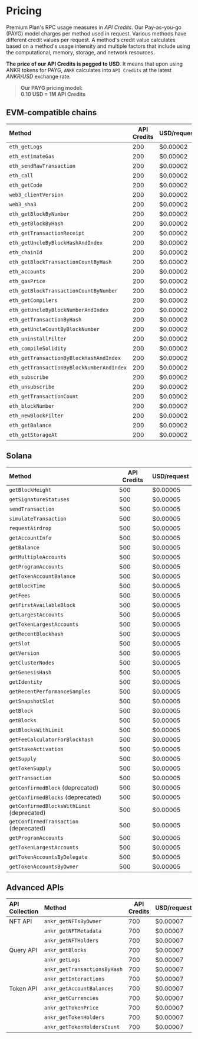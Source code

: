 # Pricing

Premium Plan's RPC usage measures in *API Credits*. Our Pay-as-you-go (PAYG) model charges per method used in request. Various methods have different credit values per request. A method's credit value calculates based on a method's usage intensity and multiple factors that include using the computational, memory, storage, and network resources.

**The price of our API Credits is pegged to USD**. It means that upon using ANKR tokens for PAYG, `ANKR` calculates into `API Credits` at the latest _ANKR/USD_ exchange rate.

> **Our PAYG pricing model:**  
> **0.10 USD = 1M API Credits**

## EVM-compatible chains

| Method                                     | API Credits | USD/request |
|:-------------------------------------------|-------------|-------------|
| `eth_getLogs`                              | 200         | $0.00002    |
| `eth_estimateGas`                          | 200         | $0.00002    |
| `eth_sendRawTransaction`                   | 200         | $0.00002    |
| `eth_call`                                 | 200         | $0.00002    |
| `eth_getCode`                              | 200         | $0.00002    |
| `web3_clientVersion`                       | 200         | $0.00002    |
| `web3_sha3`                                | 200         | $0.00002    |
| `eth_getBlockByNumber`                     | 200         | $0.00002    |
| `eth_getBlockByHash`                       | 200         | $0.00002    |
| `eth_getTransactionReceipt`                | 200         | $0.00002    |
| `eth_getUncleByBlockHashAndIndex`          | 200         | $0.00002    |
| `eth_chainId`                              | 200         | $0.00002    |
| `eth_getBlockTransactionCountByHash`       | 200         | $0.00002    |
| `eth_accounts`                             | 200         | $0.00002    |
| `eth_gasPrice`                             | 200         | $0.00002    |
| `eth_getBlockTransactionCountByNumber`     | 200         | $0.00002    |
| `eth_getCompilers`                         | 200         | $0.00002    |
| `eth_getUncleByBlockNumberAndIndex`        | 200         | $0.00002    |
| `eth_getTransactionByHash`                 | 200         | $0.00002    |
| `eth_getUncleCountByBlockNumber`           | 200         | $0.00002    |
| `eth_uninstallFilter`                      | 200         | $0.00002    |
| `eth_compileSolidity`                      | 200         | $0.00002    |
| `eth_getTransactionByBlockHashAndIndex`    | 200         | $0.00002    |
| `eth_getTransactionByBlockNumberAndIndex`  | 200         | $0.00002    |
| `eth_subscribe`                            | 200         | $0.00002    |
| `eth_unsubscribe`                          | 200         | $0.00002    |
| `eth_getTransactionCount`                  | 200         | $0.00002    |
| `eth_blockNumber`                          | 200         | $0.00002    |
| `eth_newBlockFilter`                       | 200         | $0.00002    |
| `eth_getBalance`                           | 200         | $0.00002    |
| `eth_getStorageAt`                         | 200         | $0.00002    |

## Solana

| Method                                     | API Credits | USD/request |
|:-------------------------------------------|-------------|-------------|
| `getBlockHeight`                           | 500         | $0.00005    |
| `getSignatureStatuses`                     | 500         | $0.00005    |
| `sendTransaction`                          | 500         | $0.00005    |
| `simulateTransaction`                      | 500         | $0.00005    |
| `requestAirdrop`                           | 500         | $0.00005    |
| `getAccountInfo`                           | 500         | $0.00005    |
| `getBalance`                               | 500         | $0.00005    |
| `getMultipleAccounts`                      | 500         | $0.00005    |
| `getProgramAccounts`                       | 500         | $0.00005    |
| `getTokenAccountBalance`                   | 500         | $0.00005    |
| `getBlockTime`                             | 500         | $0.00005    |
| `getFees`                                  | 500         | $0.00005    |
| `getFirstAvailableBlock`                   | 500         | $0.00005    |
| `getLargestAccounts`                       | 500         | $0.00005    |
| `getTokenLargestAccounts`                  | 500         | $0.00005    |
| `getRecentBlockhash`                       | 500         | $0.00005    |
| `getSlot`                                  | 500         | $0.00005    |
| `getVersion`                               | 500         | $0.00005    |
| `getClusterNodes`                          | 500         | $0.00005    |
| `getGenesisHash`                           | 500         | $0.00005    |
| `getIdentity`                              | 500         | $0.00005    |
| `getRecentPerformanceSamples`              | 500         | $0.00005    |
| `getSnapshotSlot`                          | 500         | $0.00005    |
| `getBlock`                                 | 500         | $0.00005    |
| `getBlocks`                                | 500         | $0.00005    |
| `getBlocksWithLimit`                       | 500         | $0.00005    |
| `getFeeCalculatorForBlockhash`             | 500         | $0.00005    |
| `getStakeActivation`                       | 500         | $0.00005    |
| `getSupply`                                | 500         | $0.00005    |
| `getTokenSupply`                           | 500         | $0.00005    |
| `getTransaction`                           | 500         | $0.00005    |
| `getConfirmedBlock` (deprecated)           | 500         | $0.00005    |
| `getConfirmedBlocks` (deprecated)          | 500         | $0.00005    |
| `getConfirmedBlocksWithLimit` (deprecated) | 500         | $0.00005    |
| `getConfirmedTransaction` (deprecated)     | 500         | $0.00005    |
| `getProgramAccounts`                       | 500         | $0.00005    |
| `getTokenLargestAccounts`                  | 500         | $0.00005    |
| `getTokenAccountsByDelegate`               | 500         | $0.00005    |
| `getTokenAccountsByOwner`                  | 500         | $0.00005    |

## Advanced APIs

| API Collection | Method                       | API Credits | USD/request |
|:---------------|:-----------------------------|-------------|-------------|
| NFT API        | `ankr_getNFTsByOwner`        | 700         | $0.00007    |
|                | `ankr_getNFTMetadata`        | 700         | $0.00007    |
|                | `ankr_getNFTHolders`         | 700         | $0.00007    |
| Query API      | `ankr_getBlocks`             | 700         | $0.00007    |
|                | `ankr_getLogs`               | 700         | $0.00007    |
|                | `ankr_getTransactionsByHash` | 700         | $0.00007    |
|                | `ankr_getInteractions`       | 700         | $0.00007    |
| Token API      | `ankr_getAccountBalances`    | 700         | $0.00007    |
|                | `ankr_getCurrencies`         | 700         | $0.00007    |
|                | `ankr_getTokenPrice`         | 700         | $0.00007    |
|                | `ankr_getTokenHolders`       | 700         | $0.00007    |
|                | `ankr_getTokenHoldersCount`  | 700         | $0.00007    |